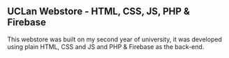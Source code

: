 ## UCLan Webstore - HTML, CSS, JS, PHP & Firebase

This webstore was built on my second year of university, it was developed using plain HTML, CSS and JS and PHP & Firebase as the back-end.
